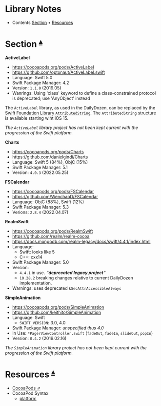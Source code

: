 # Library Notes

* Contents <a id="contents"></a>
[Section](#section-) •
[Resources](#resources-)

# Section <a id="section-"></a><sup>[▴](#contents)</sup>

**ActiveLabel**

* <https://cocoapods.org/pods/ActiveLabel>
* <https://github.com/optonaut/ActiveLabel.swift>
* Language: Swift 5.0
* Swift Package Manager: 4.2
* Version: `1.1.0` (2019.05)
* Wanrings: Using 'class' keyword to define a class-constrained protocol is deprecated; use 'AnyObject' instead

The `ActiveLabel` library, as used in the DailyDozen, can be replaced by the [Swift Foundation Library `AttributedString`](https://developer.apple.com/documentation/foundation/attributedstring).  The `AttributedString` structure is available starting wiht iOS 15.

_The `ActiveLabel` library project has not been kept current with the progression of the Swift platform._

**Charts**

* <https://cocoapods.org/pods/Charts>
* <https://github.com/danielgindi/Charts>
* Language: Swift 5 (84%), ObjC (15%)
* Swift Package Manager: 5.1
* Version: `4.0.3` (2022.05.25)

**FSCalendar**

* <https://cocoapods.org/pods/FSCalendar>
* <https://github.com/WenchaoD/FSCalendar>
* Language: ObjC (88%), Swift (12%) 
* Swift Package Manager: 5.3
* Verions: `2.8.4` (2022.04.07)

**RealmSwift**

* <https://cocoapods.org/pods/RealmSwift>
* <https://github.com/realm/realm-cocoa>
* <https://docs.mongodb.com/realm-legacy/docs/swift/4.4.1/index.html>
* Language:
    * Swift: looks like 5
    * C++: cxx14
* Swift Package Manager: 5.0
* Version:
    * `4.4.1` in use. _**"deprecated legacy project"**_
    * `10.28.2` breaking changes relative to current DailyDozen implementation.
* Warnings: uses deprecated `kSecAttrAccessibleAlways`

**SimpleAnimation**

* <https://cocoapods.org/pods/SimpleAnimation>
* <https://github.com/keithito/SimpleAnimation>
* Language: Swift
    * `SWIFT_VERSION`: 3.0, 4.0
* Swift Package Manager: _unspecified thus 4.0_
* In Use: `*PagerViewController.swift` (`fadeOut`, `fadeIn`, `slideOut`, `popIn`)
* Version: `0.4.2` (2019.02.16)

_The `SimpleAnimation` library project has not been kept current with the progression of the Swift platform._

# Resources <a id="resources-"></a><sup>[▴](#contents)</sup>

* [CocoaPods ⇗](https://cocoapods.org/)
* CocoaPod Syntax
    * [platform](https://guides.cocoapods.org/syntax/podfile.html#platform)